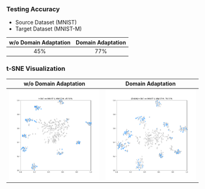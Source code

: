 ### Testing Accuracy
- Source Dataset (MNIST)
- Target Dataset (MNIST-M)

| w/o Domain Adaptation | Domain Adaptation |
| :-: | :-: |
| 45% | 77% |

### t-SNE Visualization
| w/o Domain Adaptation | Domain Adaptation |
| :-: | :-: |
| ![w/o Domain Adaptation](./figures/tsne_no_da.png) | ![Domain Adaptation](./figures/tsne_da.png) |